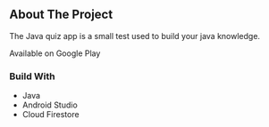 ## About The Project

The Java quiz app is a small test used to build your java knowledge. 

Available on Google Play

### Build With
* Java
* Android Studio
* Cloud Firestore
